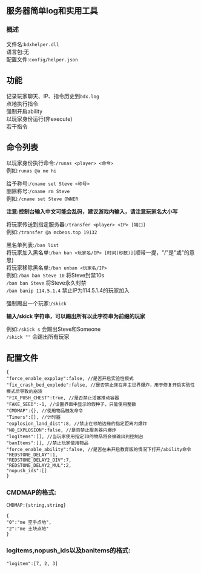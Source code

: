 ## 服务器简单log和实用工具
### 概述
文件名:`bdxhelper.dll`  
语言包:无  
配置文件:`config/helper.json`

## 功能
记录玩家聊天、IP、指令历史到`bdx.log`  
点地执行指令  
强制开启ability  
以玩家身份运行(非execute)  
若干指令  

## 命令列表
以玩家身份执行命令:`/runas <player> <命令>`  
例如:`runas @a me hi`  
 
给予称号:`/cname set Steve <称号>`  
删除称号:`/cname rm Steve`   
例如:`/cname set Steve OWNER`

**注意:控制台输入中文可能会乱码，建议游戏内输入，请注意玩家名大小写**

将玩家传送到指定服务器:`/transfer <player> <IP> [端口]`  
例如:`/transfer @a mcbeos.top 19132`

黑名单列表:`/ban list`  
将玩家加入黑名单:`/ban ban <玩家名/IP> [时间(秒数)]`(顺带一提，"/"是"或"的意思)  
将玩家移除黑名单:`/ban unban <玩家名/IP>`  
例如:`/ban ban Steve 10` 将Steve封禁10s  
`/ban ban Steve` 将Steve永久封禁  
`/ban banip 114.5.1.4` 禁止IP为114.5.1.4的玩家加入  

强制踢出一个玩家:`/skick`  

**输入/skick 字符串，可以踢出所有以此字符串为前缀的玩家**  

例如:`/skick s` 会踢出Steve和Someone  
`/skick ""` 会踢出所有玩家  

## 配置文件
```
{
"force_enable_expplay":false, //是否开启实验性模式
"fix_crash_bed_explode":false, //是否禁止床在非主世界爆炸，用于修复开启实验性模式后导致的崩溃
"FIX_PUSH_CHEST":true, //是否禁止活塞推动容器
"FAKE_SEED":-1, //设置界面中显示的假种子，只能使用整数
"CMDMAP":{}, //使用物品触发命令
"Timers":[], //计时器
"explosion_land_dist":8, //禁止在领地边缘的指定距离内爆炸
"NO_EXPLOSION":false, //是否禁止服务器内爆炸
"logItems":[], //当玩家使用指定ID的物品将会被输出到控制台
"banItems":[], //禁止玩家使用物品
"force_enable_ability":false, //是否在未开启教育版的情况下打开/ability命令
"REDSTONE_DELAY":1,
"REDSTONE_DELAY2_DIV":7,
"REDSTONE_DELAY2_MUL":2,
"nopush_ids":[]
}
```
### CMDMAP的格式:  
`CMDMAP:{string,string}`  
```
{
"0":"me 空手点地",
"2":"me 土块点地"
}
```
### logitems,nopush_ids以及banitems的格式:
```
"logitem":[7, 2, 3]
```

